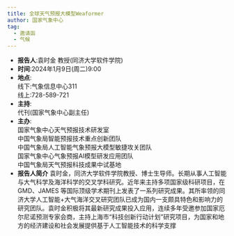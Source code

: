 ```yaml
---
title: 全球天气预报大模型Weaformer
author: 国家气象中心
tag: 
  - 邀请函
  - 气候
---
```

- **报告人**:袁时金 教授(同济大学软件学院)  
- **时间**:2024年1月9日(周二)9:00  
- **地点**:  
线下:气象信息中心311  
线上:728-589-721  
- **主持**:  
代刊(国家气象中心副主任)  
- **主办**:  
国家气象中心天气预报技术研发室  
中国气象局智能预报技术重点创新团队  
中国气象局人工智能气象预报大模型敏捷攻关团队  
国家气象中心气象预报AI模型研发应用团队  
中国气象局天气预报科技成果中试基地    
- **报告人简介**
袁时金，同济大学软件学院教授、博士生导师。长期从事人工智能与大气科学及海洋科学的交叉学科研究。近年来主持多项国家级科研项目，在 GMD、JAMES 等国际顶级学术期刊上发表了一系列研究成果。其所率领的同济大学人工智能+大气海洋交叉研究团队已成为国内一支颇具特色和影响力的研究团队。袁时金积极将其最新研究成果投入应用，连续多年受邀参加国家厄尔尼诺预测专家会商，主持上海市“科技创新行动计划”研究项目，为国家和地方的经济建设和社会发展提供基于人工智能技术的科学支撑